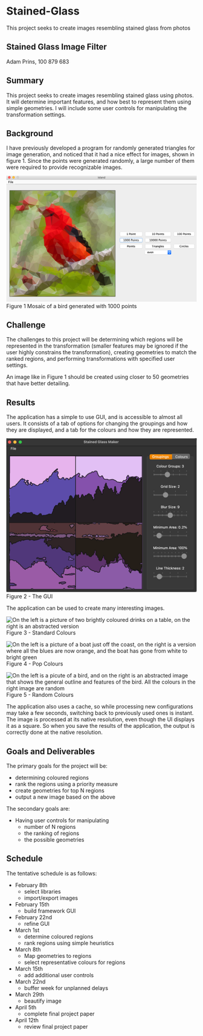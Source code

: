 # Stained-Glass
This project seeks to create images resembling stained glass from photos

## Stained Glass Image Filter

Adam Prins, 100 879 683

## Summary
This project seeks to create images resembling stained glass using photos. It will determine important features, and how best to represent them using simple geometries. I will include some user controls for manipulating the transformation settings.

## Background
I have previously developed a program for randomly generated triangles for image generation, and noticed that it had a nice effect for images, shown in figure 1. Since the points were generated randomly, a large number of them were required to provide recognizable images.

![A mosaic of a bird made using 1000 points. The large details of the bird can be made out, but are not particularly sharp or vivid.](/docs/images/bird-1000-points.png)
Figure 1 Mosaic of a bird generated with 1000 points


## Challenge
The challenges to this project will be determining which regions will be represented in the transformation (smaller features may be ignored if the user highly constrains the transformation), creating geometries to match the ranked regions, and performing transformations with specified user settings.

An image like in Figure 1 should be created using closer to 50 geometries that have better detailing.

## Results

The application has a simple to use GUI, and is accessible to almost all users. It consists of a tab of options for changing the groupings and how they are displayed, and a tab for the colours and how they are represented.

![An image displaying A processed picture of some mountains on the left, and a settings console on the right](/docs/images/example_1-GUI.png)
Figure 2 - The GUI
 
The application can be used to create many interesting images.

![On the left is a picture of two brightly coloured drinks on a table, 
on the right is an abstracted version](/docs/images/example_2-Processing.png)
 Figure 3 - Standard Colours
 
 ![On the left is a picture of a boat just off the coast, 
 on the right is a version where all the blues are now orange, and the boat has gone from white to bright green](/docs/images/example_3-Pop.jpg)
 Figure 4 - Pop Colours
 
 ![On the left is a picute of a bird, 
 and on the right is an abstracted image that shows the general outline and features of the bird. All the colours in the right image are random](/docs/images/example_4-Random.jpg)
 Figure 5 - Random Colours

The application also uses a cache, so while processing new configurations may take a few seconds, switching back to previously used ones is instant.
The image is processed at its native resolution, even though the UI displays it as a square. So when you save the results of the application, the output is correctly done at the native resolution.

## Goals and Deliverables
The primary goals for the project will be:
* determining coloured regions
* rank the regions using a priority measure
* create geometries for top N regions
* output a new image based on the above

The secondary goals are:
* Having user controls for manipulating
  * number of N regions
  * the ranking of regions
  * the possible geometries

## Schedule
The tentative schedule is as follows:
* February 8th
  * select libraries
  * import/export images
* February 15th
  * build framework GUI
* February 22nd
  * refine GUI
* March 1st
  * determine coloured regions
  * rank regions using simple heuristics
* March 8th
  * Map geometries to regions
  * select representative colours for regions
* March 15th
  * add additional user controls
* March 22nd
  * buffer week for unplanned delays
* March 29th
  * beautify image
* April 5th
  * complete final project paper
* April 12th
  * review final project paper
